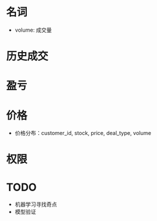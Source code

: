 # 名词
- volume: 成交量


# 历史成交

# 盈亏

# 价格

- 价格分布：customer_id, stock, price, deal_type, volume

# 权限


# TODO

- 机器学习寻找奇点
- 模型验证
